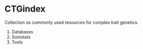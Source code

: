 # CTGindex
Collection os commonly used resources for complex trait genetics.

1. Databases
2. Sumstats
3. Tools
